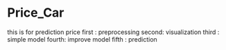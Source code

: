 # Price_Car
this is for prediction price
first : preprocessing
second: visualization
third : simple model
fourth: improve model 
fifth : prediction

